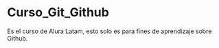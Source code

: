 # Curso_Git_Github
Es el curso de Alura Latam, esto solo es para fines de aprendizaje sobre Github.
